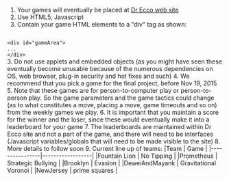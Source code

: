 1. Your games will eventually be placed at [Dr Ecco web site](http://cims.nyu.edu/drecco/index.php?task=homepage "Dr Ecco web site")
2. Use HTML5, Javascript
2. Contain your game HTML elements to a "div" tag as shown:
<code>
&lt;div id="gameArea"&gt;
...
&lt;/div&gt;
</code>
3. Do not use applets and embedded objects (as you might have seen these eventually become unusable because of the numerous dependencies on OS, web browser, plug-in security and hot fixes and such)
4. We recommend that you pick a game for the final project, before Nov 19, 2015
5. Note that these games are for person-to-computer play or person-to-person play. So the game parameters and the game tactics could change (as to what constitutes a move, placing a move, game timeouts and so on) from the weekly games we play.
6. It is important that you maintain a score for the winner and the loser, since these would eventually make it into a leaderboard for your game
7. The leaderboards are maintained within Dr Ecco site and not a part of the game, and there will need to be interfaces (Javascript variables/globals that will need to be made visible to the site)
8. More details to follow soon
9. Current line up of teams:
|Team            | Game      |
|----------------|------------------|
|Fountain Lion   | No Tipping |
|Prometheus | Strategic Bullying |
|Brooklyn | Evasion |
|DeweiAndMayank | Gravitational Voronoi |
|NewJersey | prime squares |

